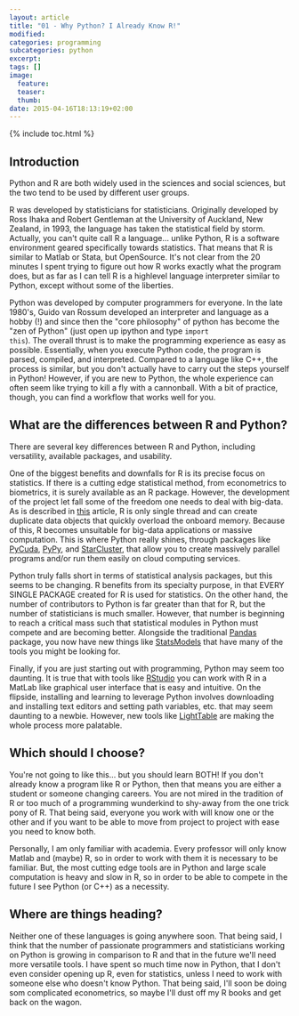 ```yaml
---
layout: article
title: "01 - Why Python? I Already Know R!"
modified:
categories: programming
subcategories: python
excerpt:
tags: []
image:
  feature:
  teaser:
  thumb:
date: 2015-04-16T18:13:19+02:00
---
```

{% include toc.html %}

Introduction
-------------
Python and R are both widely used in the sciences and social sciences, but the two tend to be used by different user groups.

R was developed by statisticians for statisticians.  Originally developed by Ross Ihaka and Robert Gentleman at the University of Auckland, New Zealand, in 1993, the language has taken the statistical field by storm.  Actually, you can't quite call R a language... unlike Python, R is a software environment geared specifically towards statistics.  That means that R is similar to Matlab or Stata, but OpenSource.  It's not clear from the 20 minutes I spent trying to figure out how R works exactly what the program does, but as far as I can tell R is a highlevel language interpreter similar to Python, except without some of the liberties.

Python was developed by computer programmers for everyone.  In the late 1980's, Guido van Rossum developed an interpreter and language as a hobby (!) and since then the "core philosophy" of python has become the "zen of Python" (just open up ipython and type <code>import this</code>).  The overall thrust is to make the programming experience as easy as possible.  Essentially, when you execute Python code, the program is parsed, compiled, and interpreted.  Compared to a language like C++, the process is similar, but you don't actually have to carry out the steps yourself in Python!  However, if you are new to Python, the whole experience can often seem like trying to kill a fly with a cannonball.  With a bit of practice, though, you can find a workflow that works well for you.


What are the differences between R and Python?
-----------------------
There are several key differences between R and Python, including versatility, available packages, and usability.

One of the biggest benefits and downfalls for R is its precise focus on statistics.  If there is a cutting edge statistical method, from econometrics to biometrics, it is surely available as an R package.  However, the development of the project let fall some of the freedom one needs to deal with big-data.  As is described in [this](https://blogs.oracle.com/R/entry/what_is_r) article, R is only single thread and can create duplicate data objects that quickly overload the onboard memory.  Because of this, R becomes unsuitable for big-data applications or massive computation.  This is where Python really shines, through packages like <a href="http://documen.tician.de/pycuda/" target="_blank">PyCuda</a>, <a href="http://pypy.org/" target="_blank">PyPy</a>, and <a href="http://star.mit.edu/cluster/" target="_blank">StarCluster</a>, that allow you to create massively parallel programs and/or run them easily on cloud computing services.

Python truly falls short in terms of statistical analysis packages, but this seems to be changing.  R benefits from its specialty purpose, in that EVERY SINGLE PACKAGE created for R is used for statistics.  On the other hand, the number of contributors to Python is far greater than that for R, but the number of statisticians is much smaller.  However, that number is beginning to reach a critical mass such that statistical modules in Python must compete and are becoming better.  Alongside the traditional <a href="http://pandas.pydata.org/" target="_blank">Pandas</a> package, you now have new things like <a href="http://statsmodels.sourceforge.net/stable/" target="_blank">StatsModels</a> that have many of the tools you might be looking for.

Finally, if you are just starting out with programming, Python may seem too daunting.  It is true that with tools like <a href="http://www.rstudio.com/" target="_blank">RStudio</a> you can work with R in a MatLab like graphical user interface that is easy and intuitive.  On the flipside, installing and learning to leverage Python involves downloading and installing text editors and setting path variables, etc. that may seem daunting to a newbie.  However, new tools like <a href="http://lighttable.com/" target="_blank">LightTable</a> are making the whole process more palatable.

Which should I choose?
----------------

You're not going to like this... but you should learn BOTH!  If you don't already know a program like R or Python, then that means you are either a student or someone changing careers.  You are not mired in the tradition of R or too much of a programming wunderkind to shy-away from the one trick pony of R.  That being said, everyone you work with will know one or the other and if you want to be able to move from project to project with ease you need to know both.

Personally, I am only familiar with academia.  Every professor will only know Matlab and (maybe) R, so in order to work with them it is necessary to be familiar.  But, the most cutting edge tools are in Python and large scale computation is heavy and slow in R, so in order to be able to compete in the future I see Python (or C++) as a necessity.

Where are things heading?
---------------

Neither one of these languages is going anywhere soon.  That being said, I think that the number of passionate programmers and statisticians working on Python is growing in comparison to R and that in the future we'll need more versatile tools.  I have spent so much time now in Python, that I don't even consider opening up R, even for statistics, unless I need to work with someone else who doesn't know Python.  That being said, I'll soon be doing som complicated econometrics, so maybe I'll dust off my R books and get back on the wagon.

